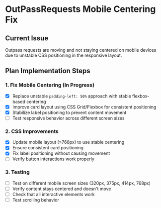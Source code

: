 # OutPassRequests Mobile Centering Fix

## Current Issue
Outpass requests are moving and not staying centered on mobile devices due to unstable CSS positioning in the responsive layout.

## Plan Implementation Steps

### 1. Fix Mobile Centering (In Progress)
- [x] Replace unstable `padding-left: 50%` approach with stable flexbox-based centering
- [x] Improve card layout using CSS Grid/Flexbox for consistent positioning
- [x] Stabilize label positioning to prevent content movement
- [ ] Test responsive behavior across different screen sizes

### 2. CSS Improvements
- [x] Update mobile layout (≤768px) to use stable centering
- [x] Ensure consistent card positioning
- [x] Fix label positioning without causing movement
- [ ] Verify button interactions work properly

### 3. Testing
- [ ] Test on different mobile screen sizes (320px, 375px, 414px, 768px)
- [ ] Verify content stays centered and doesn't move
- [ ] Check that all interactive elements work
- [ ] Test scrolling behavior
